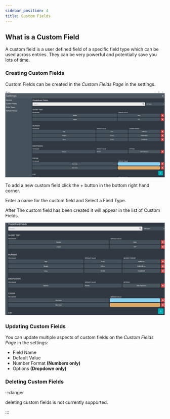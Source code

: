 ```yaml
---
sidebar_position: 4
title: Custom Fields
---
```



## What is a Custom Field

A custom field is a user defined field of a specific field type which can be used across entries. They can be very powerful and potentially save you lots of time.

### Creating Custom Fields

Custom Fields can be created in the *Custom Fields Page* in the settings.

![fullscreen image](../../static/img/concepts/custom_fields/custom_fields_settings.JPG)

To add a new custom field click the + button in the bottom right hand corner.

Enter a name for the custom field and Select a Field Type.

After The custom field has been created it will appear in the list of Custom Fields.

![fullscreen image](../../static/img/concepts/custom_fields/custom_field_creation.gif)

### Updating Custom Fields

You can update multiple aspects of custom fields on the *Custom Fields Page* in the settings:

* Field Name
* Default Value
* Number Format **(Numbers only)**
* Options **(Dropdown only)**

### Deleting Custom Fields

:::danger

deleting custom fields is not currently supported.

:::
